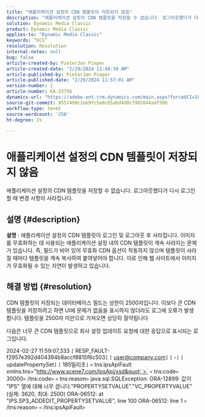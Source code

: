 ```yaml
---
title: "애플리케이션 설정의 CDN 템플릿이 저장되지 않음"
description: "애플리케이션 설정의 CDN 템플릿을 저장할 수 없습니다. 로그아웃했다가 다시 로그인할 때 변경 사항이 사라집니다."
solution: Dynamic Media Classic
product: Dynamic Media Classic
applies-to: "Dynamic Media Classic"
keywords: “KCS”
resolution: Resolution
internal-notes: null
bug: false
article-created-by: PieterJan Pieper
article-created-date: "2/29/2024 11:48:39 AM"
article-published-by: PieterJan Pieper
article-published-date: "2/29/2024 11:57:01 AM"
version-number: 1
article-number: KA-23756
dynamics-url: "https://adobe-ent.crm.dynamics.com/main.aspx?forceUCI=1&pagetype=entityrecord&etn=knowledgearticle&id=02f16b74-f8d6-ee11-9078-6045bd006b25"
source-git-commit: 9557499c1ee9fc5e0c65abd4d0cf982644adf50b
workflow-type: tm+mt
source-wordcount: '258'
ht-degree: 1%

---
```


# 애플리케이션 설정의 CDN 템플릿이 저장되지 않음


애플리케이션 설정의 CDN 템플릿을 저장할 수 없습니다. 로그아웃했다가 다시 로그인할 때 변경 사항이 사라집니다.

## 설명 {#description}

<b>설명</b> : 애플리케이션 설정의 CDN 템플릿이 로그인 및 로그아웃 후 사라집니다. 이미지를 무효화하는 데 사용되는 애플리케이션 설정 내의 CDN 템플릿이 계속 사라지는 문제가 있습니다. 즉, 필드가 비어 있어 무효화 CDN 옵션이 작동하지 않으며 템플릿이 사라질 때마다 템플릿을 계속 복사하여 붙여넣어야 합니다. 이로 인해 웹 사이트에서 이미지가 무효화될 수 있는 지연이 발생하고 있습니다.

## 해결 방법 {#resolution}


CDN 템플릿이 저장되는 데이터베이스 필드는 상한이 2500자입니다. 이보다 큰 CDN 템플릿을 저장하려고 하면 UI에 문제가 없음을 표시하지 않더라도 로그에 오류가 발생합니다. 템플릿을 2500자 미만으로 가져오면 상당히 절약됩니다



다음은 너무 큰 CDN 템플릿으로 회사 설정 업데이트 요청에 대한 응답으로 표시되는 로그입니다.

2024-02-27 11:59:07,333 `[` RESP_FAULT-f2957e392d404394b8accf8815f6c503`]`
`[` user@company.com`]`  `[` -`]`  `[` updatePropertySet`]`  `[` 185밀리초`]`
`<` tns:ipsApiFault xmlns:tns=&quot;http://www.scene7.com/IpsApi/xsd&quot;`>` `<` tns:code`>` 30000`<` /tns:code`>` `<` tns:reason`>` java.sql.SQLException: ORA-12899: 값이 &quot;IPS&quot; 열에 대해 너무 큽니다.&quot;PROPERTYSETVALUE&quot;.&quot;VC_PROPERTYVALUE&quot;(실제: 3620, 최대: 2500) ORA-06512: at &quot;IPS.SP3_ADDEDIT_PROPERTYSETVALUE&quot;, line 100 ORA-06512: line 1
`<` /tns:reason`>` `<` /tns:ipsApiFault`>`
